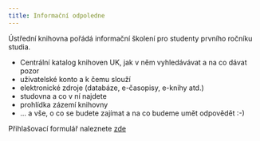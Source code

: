 ```yaml
---
title: Informační odpoledne
---
```


Ústřední knihovna pořádá informační školení pro studenty prvního ročníku studia. 

- Centrální katalog knihoven UK, jak v něm vyhledávávat a na co dávat pozor
- uživatelské konto a k čemu slouží
- elektronické zdroje (databáze, e-časopisy, e-knihy atd.)
- studovna a co v ní najdete
- prohlídka zázemí knihovny
- ... a vše, o co se budete zajímat a na co budeme umět odpovědět :-) 

Přihlašovací formulář naleznete [zde](https://docs.google.com/forms/d/e/1FAIpQLSfM6lfWBA7Vd2OhmxPiKRy7XSfZPetPk4H6YZ331y2HhtUc0g/viewform?c=0&w=1)

